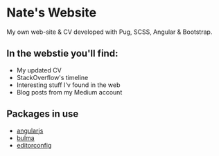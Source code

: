 # Nate's Website
My own web-site &amp; CV developed with Pug, SCSS, Angular &amp; Bootstrap.

## In the webstie you'll find:
- My updated CV
- StackOverflow's timeline
- Interesting stuff I'v found in the web
- Blog posts from my Medium account

## Packages in use
- [angularjs](angularjs.org)
- [bulma](http://bulma.io/)
- [editorconfig](http://editorconfig.org/)